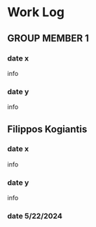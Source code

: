 # Work Log

## GROUP MEMBER 1

### date x

info

### date y

info


## Filippos Kogiantis

### date x

info

### date y

info

### date 5/22/2024



